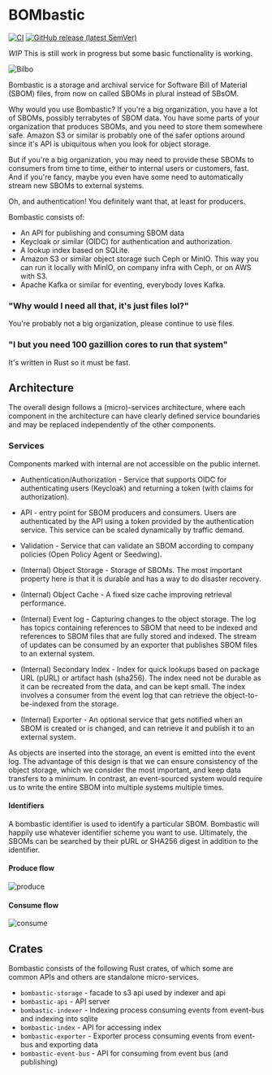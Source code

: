 # BOMbastic

[![CI](https://github.com/xkcd-2347/bombastic/workflows/CI/badge.svg)](https://github.com/xkcd-2347/bombastic/actions?query=workflow%3A%22CI%22)
[![GitHub release (latest SemVer)](https://img.shields.io/github/v/tag/xkcd-2347/bombastic?sort=semver)](https://github.com/xkcd-2347/bombastic/releases)

*WIP* This is still work in progress but some basic functionality is working.

![Bilbo](images/bilbo.jpg)

Bombastic is a storage and archival service for Software Bill of Material (SBOM) files, from now on called SBOMs in plural instead of SBsOM.

Why would you use Bombastic? If you're a big organization, you have a lot of SBOMs, possibly terrabytes of SBOM data. You have some parts of your organization that produces SBOMs, and you need to store them somewhere safe. Amazon S3 or similar is probably one of the safer options around since it's API is ubiquitous when you look for object storage.

But if you're a big organization, you may need to provide these SBOMs to consumers from time to time, either to internal users or customers, fast. And if you're fancy, maybe you even have some need to automatically stream new SBOMs to external systems.

Oh, and authentication! You definitely want that, at least for producers.

Bombastic consists of:

* An API for publishing and consuming SBOM data
* Keycloak or similar (OIDC) for authentication and authorization.
* A lookup index based on SQLite. 
* Amazon S3 or similar object storage such Ceph or MinIO. This way you can run it locally with MinIO, on company infra with Ceph, or on AWS with S3.
* Apache Kafka or similar for eventing, everybody loves Kafka.

### "Why would I need all that, it's just files lol?"

You're probably not a big organization, please continue to use files.

### "I but you need 100 gazillion cores to run that system"

It's written in Rust so it must be fast. 

## Architecture

The overall design follows a (micro)-services architecture, where each component in the architecture can have clearly defined service boundaries and may be replaced independently of the other components. 

### Services

Components marked with internal are not accessible on the public internet.

* Authentication/Authorization - Service that supports OIDC for authenticating users (Keycloak) and returning a token (with claims for authorization).

* API - entry point for SBOM producers and consumers. Users are authenticated by the API using a token provided by the authentication service. This service can be scaled dynamically by traffic demand.

* Validation - Service that can validate an SBOM according to company policies (Open Policy Agent or Seedwing).

* (Internal) Object Storage - Storage of SBOMs. The most important property here is that it is durable and has a way to do disaster recovery.

* (Internal) Object Cache - A fixed size cache improving retrieval performance.

* (Internal) Event log - Capturing changes to the object storage. The log has topics containing references to SBOM that need to be indexed and references to SBOM files that are fully stored and indexed. The stream of updates can be consumed by an exporter that publishes SBOM files to an external system.

* (Internal) Secondary Index - Index for quick lookups based on package URL (pURL) or artifact hash (sha256). The index need not be durable as it can be recreated from the data, and can be kept small. The index involves a consumer from the event log that can retrieve the object-to-be-indexed from the storage.

* (Internal) Exporter - An optional service that gets notified when an SBOM is created or is changed, and can retrieve it and publish it to an external system.

As objects are inserted into the storage, an event is emitted into the event log. The advantage of this design is that we can ensure consistency of the object storage, which we consider the most important, and keep data transfers to a minimum. In contrast, an event-sourced system would require us to write the entire SBOM into multiple systems multiple times.

#### Identifiers

A bombastic identifier is used to identify a particular SBOM. Bombastic will happily use whatever identifier scheme you want to use. Ultimately, the SBOMs can be searched by their pURL or SHA256 digest in addition to the identifier.

#### Produce flow

![produce](images/produce.png)


#### Consume flow

![consume](images/consume.png)

## Crates 

Bombastic consists of the following Rust crates, of which some are common APIs and others are standalone micro-services.

* `bombastic-storage` - facade to s3 api used by indexer and api
* `bombastic-api` - API server
* `bombastic-indexer` - Indexing process consuming events from event-bus and indexing into sqlite
* `bombastic-index` - API for accessing index
* `bombastic-exporter` - Exporter process consuming events from event-bus and exporting data
* `bombastic-event-bus` - API for consuming from event bus (and publishing)


